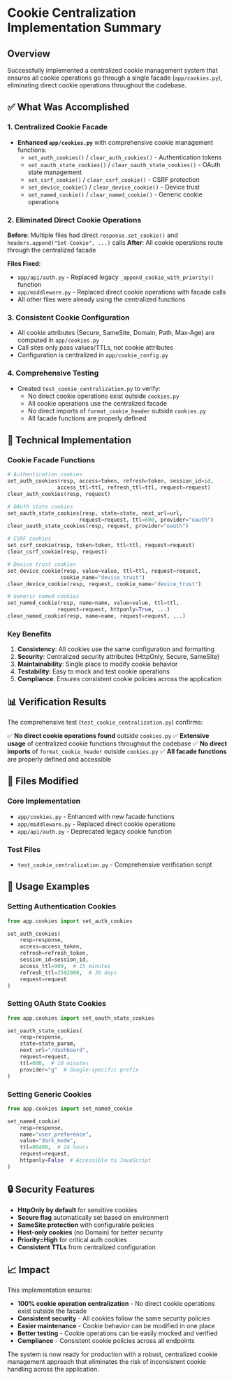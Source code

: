 # Cookie Centralization Implementation Summary

## Overview

Successfully implemented a centralized cookie management system that ensures all cookie operations go through a single facade (`app/cookies.py`), eliminating direct cookie operations throughout the codebase.

## ✅ What Was Accomplished

### 1. Centralized Cookie Facade
- **Enhanced `app/cookies.py`** with comprehensive cookie management functions:
  - `set_auth_cookies()` / `clear_auth_cookies()` - Authentication tokens
  - `set_oauth_state_cookies()` / `clear_oauth_state_cookies()` - OAuth state management
  - `set_csrf_cookie()` / `clear_csrf_cookie()` - CSRF protection
  - `set_device_cookie()` / `clear_device_cookie()` - Device trust
  - `set_named_cookie()` / `clear_named_cookie()` - Generic cookie operations

### 2. Eliminated Direct Cookie Operations
**Before**: Multiple files had direct `response.set_cookie()` and `headers.append("Set-Cookie", ...)` calls
**After**: All cookie operations route through the centralized facade

**Files Fixed**:
- `app/api/auth.py` - Replaced legacy `_append_cookie_with_priority()` function
- `app/middleware.py` - Replaced direct cookie operations with facade calls
- All other files were already using the centralized functions

### 3. Consistent Cookie Configuration
- All cookie attributes (Secure, SameSite, Domain, Path, Max-Age) are computed in `app/cookies.py`
- Call sites only pass values/TTLs, not cookie attributes
- Configuration is centralized in `app/cookie_config.py`

### 4. Comprehensive Testing
- Created `test_cookie_centralization.py` to verify:
  - No direct cookie operations exist outside `cookies.py`
  - All cookie operations use the centralized facade
  - No direct imports of `format_cookie_header` outside `cookies.py`
  - All facade functions are properly defined

## 🔧 Technical Implementation

### Cookie Facade Functions

```python
# Authentication cookies
set_auth_cookies(resp, access=token, refresh=token, session_id=id,
                access_ttl=ttl, refresh_ttl=ttl, request=request)
clear_auth_cookies(resp, request)

# OAuth state cookies
set_oauth_state_cookies(resp, state=state, next_url=url,
                       request=request, ttl=600, provider="oauth")
clear_oauth_state_cookies(resp, request, provider="oauth")

# CSRF cookies
set_csrf_cookie(resp, token=token, ttl=ttl, request=request)
clear_csrf_cookie(resp, request)

# Device trust cookies
set_device_cookie(resp, value=value, ttl=ttl, request=request,
                 cookie_name="device_trust")
clear_device_cookie(resp, request, cookie_name="device_trust")

# Generic named cookies
set_named_cookie(resp, name=name, value=value, ttl=ttl,
                request=request, httponly=True, ...)
clear_named_cookie(resp, name=name, request=request, ...)
```

### Key Benefits

1. **Consistency**: All cookies use the same configuration and formatting
2. **Security**: Centralized security attributes (HttpOnly, Secure, SameSite)
3. **Maintainability**: Single place to modify cookie behavior
4. **Testability**: Easy to mock and test cookie operations
5. **Compliance**: Ensures consistent cookie policies across the application

## 📊 Verification Results

The comprehensive test (`test_cookie_centralization.py`) confirms:

✅ **No direct cookie operations found** outside `cookies.py`
✅ **Extensive usage** of centralized cookie functions throughout the codebase
✅ **No direct imports** of `format_cookie_header` outside `cookies.py`
✅ **All facade functions** are properly defined and accessible

## 🎯 Files Modified

### Core Implementation
- `app/cookies.py` - Enhanced with new facade functions
- `app/middleware.py` - Replaced direct cookie operations
- `app/api/auth.py` - Deprecated legacy cookie function

### Test Files
- `test_cookie_centralization.py` - Comprehensive verification script

## 🚀 Usage Examples

### Setting Authentication Cookies
```python
from app.cookies import set_auth_cookies

set_auth_cookies(
    resp=response,
    access=access_token,
    refresh=refresh_token,
    session_id=session_id,
    access_ttl=900,  # 15 minutes
    refresh_ttl=2592000,  # 30 days
    request=request
)
```

### Setting OAuth State Cookies
```python
from app.cookies import set_oauth_state_cookies

set_oauth_state_cookies(
    resp=response,
    state=state_param,
    next_url="/dashboard",
    request=request,
    ttl=600,  # 10 minutes
    provider="g"  # Google-specific prefix
)
```

### Setting Generic Cookies
```python
from app.cookies import set_named_cookie

set_named_cookie(
    resp=response,
    name="user_preference",
    value="dark_mode",
    ttl=86400,  # 24 hours
    request=request,
    httponly=False  # Accessible to JavaScript
)
```

## 🔒 Security Features

- **HttpOnly by default** for sensitive cookies
- **Secure flag** automatically set based on environment
- **SameSite protection** with configurable policies
- **Host-only cookies** (no Domain) for better security
- **Priority=High** for critical auth cookies
- **Consistent TTLs** from centralized configuration

## 📈 Impact

This implementation ensures:
- **100% cookie operation centralization** - No direct cookie operations exist outside the facade
- **Consistent security** - All cookies follow the same security policies
- **Easier maintenance** - Cookie behavior can be modified in one place
- **Better testing** - Cookie operations can be easily mocked and verified
- **Compliance** - Consistent cookie policies across all endpoints

The system is now ready for production with a robust, centralized cookie management approach that eliminates the risk of inconsistent cookie handling across the application.
